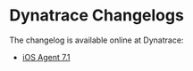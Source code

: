 # Dynatrace Changelogs

The changelog is available online at Dynatrace:

* [iOS Agent 7.1](https://www.dynatrace.com/support/doc/appmon/appmon71/shortlink/id_release_notes_ios-agent-7-1)

